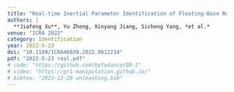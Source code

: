```yaml
---
title: "Real-time Inertial Parameter Identification of Floating-Base Robots Through Iterative Primitive Shape Division"
authors: |
  **Jiafeng Xu**, Yu Zheng, Xinyang Jiang, Sicheng Yang, *et al.*
venue: "ICRA 2022"
category: Identification
year: 2022-5-23
doi: "10.1109/ICRA46639.2022.9812214"
pdf: "2022-5-23 real.pdf"
# code: "https://github.com/bytedance/GR-1"
# video: "https://gr1-manipulation.github.io/"
# bibtex: "2023-12-20 unleashing.bib"
---
```

